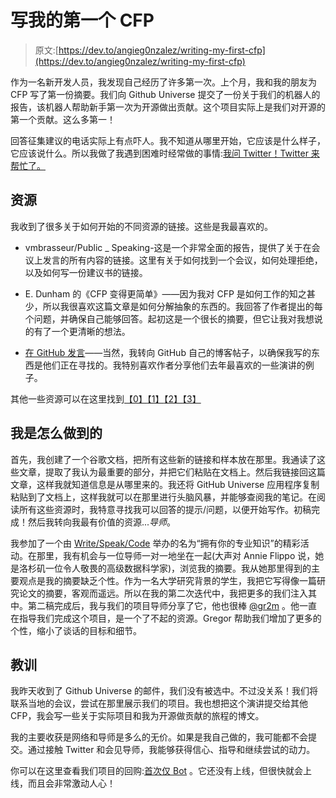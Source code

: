 # 写我的第一个 CFP

> 原文:[https://dev.to/angieg0nzalez/writing-my-first-cfp](https://dev.to/angieg0nzalez/writing-my-first-cfp)

作为一名新开发人员，我发现自己经历了许多第一次。上个月，我和我的朋友为 CFP 写了第一份摘要。我们向 Github Universe 提交了一份关于我们的机器人的报告，该机器人帮助新手第一次为开源做出贡献。这个项目实际上是我们对开源的第一个贡献。这么多第一！

回答征集建议的电话实际上有点吓人。我不知道从哪里开始，它应该是什么样子，它应该说什么。所以我做了我遇到困难时经常做的事情:[我问 Twitter！Twitter 来帮忙了。](https://twitter.com/angieg0nzalez/status/880132956278226946)

## 资源

我收到了很多关于如何开始的不同资源的链接。这些是我最喜欢的。

*   vmbrasseur/Public _ Speaking-这是一个非常全面的报告，提供了关于在会议上发言的所有内容的链接。这里有关于如何找到一个会议，如何处理拒绝，以及如何写一份建议书的链接。

*   E. Dunham 的《CFP 变得更简单》——因为我对 CFP 是如何工作的知之甚少，所以我很喜欢这篇文章是如何分解抽象的东西的。我回答了作者提出的每个问题，并确保自己能够回答。起初这是一个很长的摘要，但它让我对我想说的有了一个更清晰的想法。

*   [在 GitHub 发言](https://github.com/blog/2394-speak-at-github-universe-three-weeks-left-to-submit-proposals)——当然，我转向 GitHub 自己的博客帖子，以确保我写的东西是他们正在寻找的。我特别喜欢作者分享他们去年最喜欢的一些演讲的例子。

其他一些资源可以在这里找到[【0】](http://speaking.io/)[【1】](http://weareallaweso.me/)[【2】](http://wunder.schoenaberselten.com/2016/02/16/how-to-prepare-and-write-a-tech-conference-talk/)[【3】](https://medium.com/@bentlegen/three-tips-for-getting-a-talk-accepted-at-fluent-9eff841efc54)

## 我是怎么做到的

首先，我创建了一个谷歌文档，把所有这些新的链接和样本放在那里。我通读了这些文章，提取了我认为最重要的部分，并把它们粘贴在文档上。然后我链接回这篇文章，这样我就知道信息是从哪里来的。我还将 GitHub Universe 应用程序复制粘贴到了文档上，这样我就可以在那里进行头脑风暴，并能够查阅我的笔记。在阅读所有这些资源时，我特意寻找我可以回答的提示/问题，以便开始写作。初稿完成！然后我转向我最有价值的资源...*导师*。

我参加了一个由 [Write/Speak/Code](https://2017.writespeakcode.com/index.html) 举办的名为“拥有你的专业知识”的精彩活动。在那里，我有机会与一位导师一对一地坐在一起(大声对 Annie Flippo 说，她是洛杉矶一位令人敬畏的高级数据科学家)，浏览我的摘要。我从她那里得到的主要观点是我的摘要缺乏个性。作为一名大学研究背景的学生，我把它写得像一篇研究论文的摘要，客观而遥远。所以在我的第二次迭代中，我把更多的我们注入其中。第二稿完成后，我与我们的项目导师分享了它，他也很棒 [@gr2m](https://twitter.com/gr2m) 。他一直在指导我们完成这个项目，是一个了不起的资源。Gregor 帮助我们增加了更多的个性，缩小了谈话的目标和细节。

## 教训

我昨天收到了 Github Universe 的邮件，我们没有被选中。不过没关系！我们将联系当地的会议，尝试在那里展示我们的项目。我也想把这个演讲提交给其他 CFP，我会写一些关于实际项目和我为开源做贡献的旅程的博文。

我的主要收获是网络和导师是多么的无价。如果是我自己做的，我可能都不会提交。通过接触 Twitter 和会见导师，我能够获得信心、指导和继续尝试的动力。

你可以在这里查看我们项目的回购:[首次仅 Bot](https://github.com/hoodiehq/first-timers-only-bot) 。它还没有上线，但很快就会上线，而且会非常激动人心！